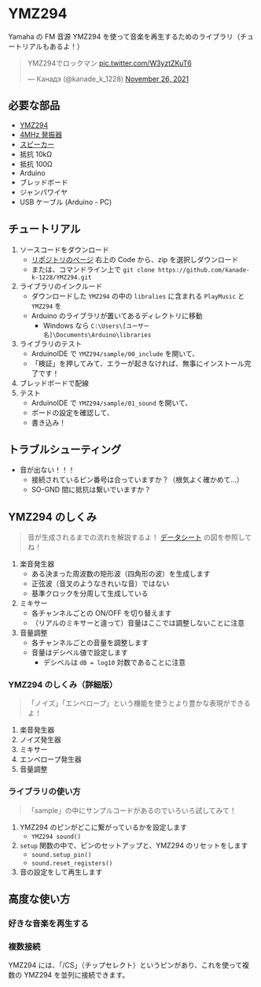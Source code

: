 # YMZ294

Yamaha の FM 音源 YMZ294 を使って音楽を再生するためのライブラリ（チュートリアルもあるよ！）

<blockquote class="twitter-tweet"><p lang="ja" dir="ltr">YMZ294でロックマン <a href="https://t.co/W3yztZKuT6">pic.twitter.com/W3yztZKuT6</a></p>&mdash; Канадэ (@kanade_k_1228) <a href="https://twitter.com/kanade_k_1228/status/1464302691882967043?ref_src=twsrc%5Etfw">November 26, 2021</a></blockquote> <script async src="https://platform.twitter.com/widgets.js" charset="utf-8"></script>

## 必要な部品

- [YMZ294](https://akizukidenshi.com/catalog/g/gI-12141/)
- [4MHz 発振器](https://akizukidenshi.com/catalog/g/gP-10387/)
- [スピーカー](https://akizukidenshi.com/catalog/g/gP-03285/)
- 抵抗 10kΩ
- 抵抗 100Ω
- Arduino
- ブレッドボード
- ジャンパワイヤ
- USB ケーブル (Arduino - PC)

## チュートリアル

1. ソースコードをダウンロード
   - [リポジトリのページ](https://github.com/kanade-k-1228/YMZ294/) 右上の Code から、zip を選択しダウンロード
   - または、コマンドライン上で `git clone https://github.com/kanade-k-1228/YMZ294.git`
2. ライブラリのインクルード
   - ダウンロードした `YMZ294` の中の `libralies` に含まれる `PlayMusic` と `YMZ294` を
   - Arduino のライブラリが置いてあるディレクトリに移動
     - Windows なら `C:\Users\[ユーザー名]\Documents\Arduino\libraries`
3. ライブラリのテスト
   - ArduinoIDE で `YMZ294/sample/00_include` を開いて、
   - 「検証」を押してみて、エラーが起きなければ、無事にインストール完了です！
4. ブレッドボードで配線
5. テスト
   - ArduinoIDE で `YMZ294/sample/01_sound` を開いて、
   - ボードの設定を確認して、
   - 書き込み！

## トラブルシューティング

- 音が出ない！！！
  - 接続されているピン番号は合っていますか？（根気よく確かめて…）
  - SO-GND 間に抵抗は繋いでいますか？

## YMZ294 のしくみ

> 音が生成されるまでの流れを解説するよ！ [データシート](./ymz294.pdf) の図を参照してね！

1. 楽音発生器
   - ある決まった周波数の矩形波（四角形の波）を生成します
   - 正弦波（音叉のようなきれいな音）ではない
   - 基準クロックを分周して生成している
2. ミキサー
   - 各チャンネルごとの ON/OFF を切り替えます
   - （リアルのミキサーと違って）音量はここでは調整しないことに注意
3. 音量調整
   - 各チャンネルごとの音量を調整します
   - 音量はデシベル値で設定します
     - デシベルは `dB = log10` 対数であることに注意

### YMZ294 のしくみ（詳細版）

> 「ノイズ」「エンベロープ」という機能を使うとより豊かな表現ができるよ！

1. 楽音発生器
2. ノイズ発生器
3. ミキサー
4. エンベロープ発生器
5. 音量調整

### ライブラリの使い方

> 「sample」の中にサンプルコードがあるのでいろいろ試してみて！

1. YMZ294 のピンがどこに繋がっているかを設定します
   - `YMZ294 sound()`
2. `setup` 関数の中で、ピンのセットアップと、YMZ294 のリセットをします
   - `sound.setup_pin()`
   - `sound.reset_registers()`
3. 音の設定をして再生します

## 高度な使い方

### 好きな音楽を再生する

### 複数接続

YMZ294 には、「/CS」（チップセレクト）というピンがあり、これを使って複数の YMZ294 を並列に接続できます。
